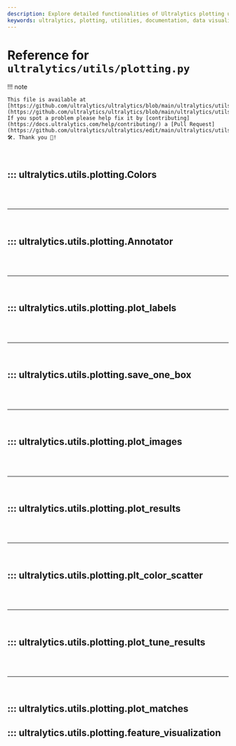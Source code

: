 ```yaml
---
description: Explore detailed functionalities of Ultralytics plotting utilities for data visualizations and custom annotations in ML projects.
keywords: ultralytics, plotting, utilities, documentation, data visualization, annotations, python, ML tools
---
```


# Reference for `ultralytics/utils/plotting.py`

!!! note

    This file is available at [https://github.com/ultralytics/ultralytics/blob/main/ultralytics/utils/plotting.py](https://github.com/ultralytics/ultralytics/blob/main/ultralytics/utils/plotting.py). If you spot a problem please help fix it by [contributing](https://docs.ultralytics.com/help/contributing/) a [Pull Request](https://github.com/ultralytics/ultralytics/edit/main/ultralytics/utils/plotting.py) 🛠️. Thank you 🙏!

<br>

## ::: ultralytics.utils.plotting.Colors

<br><br><hr><br>

## ::: ultralytics.utils.plotting.Annotator

<br><br><hr><br>

## ::: ultralytics.utils.plotting.plot_labels

<br><br><hr><br>

## ::: ultralytics.utils.plotting.save_one_box

<br><br><hr><br>

## ::: ultralytics.utils.plotting.plot_images

<br><br><hr><br>

## ::: ultralytics.utils.plotting.plot_results

<br><br><hr><br>

## ::: ultralytics.utils.plotting.plt_color_scatter

<br><br><hr><br>

## ::: ultralytics.utils.plotting.plot_tune_results

<br><br><hr><br>

## ::: ultralytics.utils.plotting.plot_matches
## ::: ultralytics.utils.plotting.feature_visualization

<br><br>
